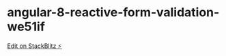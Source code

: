 # angular-8-reactive-form-validation-we51if

[Edit on StackBlitz ⚡️](https://stackblitz.com/edit/angular-8-reactive-form-validation-we51if)